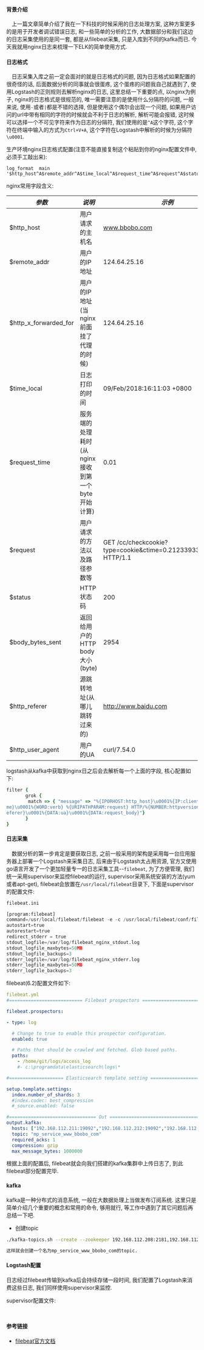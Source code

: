 #### 背景介绍

&emsp;上一篇文章简单介绍了我在一下科技的时候采用的日志处理方案, 这种方案更多的是用于开发者调试错误日志, 和一些简单的分析的工作, 大数据部分和我们这边的日志采集使用的是同一套, 都是从filebeat采集, 只是入库到不同的kafka而已. 今天我就用nginx日志来梳理一下ELK的简单使用方式.


#### 日志格式

&emsp;日志采集入库之前一定会面对的就是日志格式的问题, 因为日志格式如果配置的很奇怪的话, 后面数据分析的同事就会很蛋疼, 这个蛋疼的问题我自己就遇到了, 使用Logstash的正则规则去解析nginx的日志, 这里总结一下重要的点, 以nginx为例子, nginx的日志格式是很规范的, 唯一需要注意的是使用什么分隔符的问题, 一般来说, 使用`-`或者`|`都是不错的选择, 但是使用这个偶尔会出现一个问题, 如果用户访问的url中带有相同的字符的时候就会不利于日志的解析, 解析可能会报错, 这时候可以选择一个不可见字符来作为日志的分隔符, 我们使用的是`^A`这个字符, 这个字符在终端中输入的方式为`Ctrl+V+A`, 这个字符在Logstash中解析的时候为分隔符`\u0001`.

生产环境nginx日志格式配置(注意不能直接复制这个粘贴到你的nginx配置文件中, 必须手工敲出来):

```
log_format  main '$http_host^A$remote_addr^A$time_local^A$request_time^A$request^A$status^A$body_bytes_sent^A$http_referer^A$http_user_agent^A$request_body';
```


nginx常用字段含义:

*参数* | *说明* | *示例* 
---- | --- | ---
| $http_host | 用户请求的主机名 | www.bbobo.com |
| $remote_addr | 用户的IP地址 | 124.64.25.16 |
| $http_x_forwarded_for | 用户的IP地址(当nginx前面挂了代理的时候) | 124.64.25.16 |
| $time_local | 日志打印的时间 | 09/Feb/2018:16:11:03 +0800 |
| $request_time | 服务端的处理耗时(从nginx接收到第一个byte开始计算) | 0.01 |
| $request | 用户请求的方法以及路径参数等 | GET /cc/checkcookie?type=cookie&ctime=0.2123393398508353 HTTP/1.1 | 
| $status | HTTP状态码 | 200 |
| $body_bytes_sent | 返回给用户的HTTP body大小(byte) | 2954 |
| $http_referer | 源跳转地址(从哪儿跳转过来的) | http://www.baidu.com |
| $http_user_agent | 用户的UA | curl/7.54.0 |

logstash从kafka中获取到nginx日之后会去解析每一个上面的字段, 核心配置如下:

```ruby
filter {
       grok {
		match => { "message" => "%{IPORHOST:http_host}\u0001%{IP:client_ip}\u0001%{HTTPDATE:timestamp}\u0001%{NUMBER:request_ti
me}\u0001%{WORD:verb} %{URIPATHPARAM:request} HTTP/%{NUMBER:httpversion}\u0001%{NUMBER:status}\u0001%{NUMBER:body_length}\u0001%{DATA:r
eferer}\u0001%{DATA:ua}\u0001%{DATA:request_body}"}
       }
}
```

#### 日志采集

&emsp;数据分析的第一步肯定是要获取日志, 之前一般采用的架构是采用每一台应用服务器上部署一个Logstash来采集日志, 后来由于Logstash太占用资源, 官方又使用go语言开发了一个更加轻量专一的日志采集工具--`filebeat`, 为了方便管理, 我们统一采用supervisor来监控filebeat的运行, supervisor采用系统安装的方法(yum或者apt-get), filebeat会放置在`/usr/local/filebeat`目录下, 下面是supervisor的配置文件:

```python
filebeat.ini

[program:filebeat]
command=/usr/local/filebeat/filebeat -e -c /usr/local/filebeat/conf/filebeat.yml
autostart=true
autorestart=true
redirect_stderr = true
stdout_logfile=/var/log/filebeat_nginx_stdout.log
stdout_logfile_maxbytes=50MB
stdout_logfile_backups=3
stderr_logfile=/var/log/filebeat_nginx_stderr.log
stderr_logfile_maxbytes=50MB
stderr_logfile_backups=3
```

filebeat(6.2)配置文件如下:

```yaml
filebeat.yml
#=========================== Filebeat prospectors =============================

filebeat.prospectors:

- type: log

  # Change to true to enable this prospector configuration.
  enabled: true

  # Paths that should be crawled and fetched. Glob based paths.
  paths:
    - /home/git/logs/access_log
    #- c:\programdata\elasticsearch\logs\*

#==================== Elasticsearch template setting ==========================

setup.template.settings:
  index.number_of_shards: 3
  #index.codec: best_compression
  #_source.enabled: false

#================================ Out =====================================
output.kafka:
  hosts: ["192.168.112.211:19092","192.168.112.212:19092","192.168.112.213:19092"]
  topic: "mp_service_www_bbobo_com"
  required_acks: 1
  compression: gzip
  max_message_bytes: 1000000
```

根据上面的配置后, filebeat就会向我们搭建的kafka集群中上传日志了, 到此filebeat部分配置完毕.


#### kafka

kafka是一种分布式的消息系统, 一般在大数据处理上当做发布订阅系统. 这里只是简单介绍几个重要的概念和常用的命令, 够用就行, 等工作中遇到了其它问题后再总结一下吧.

* 创建topic

```bash
./kafka-topics.sh --create --zookeeper 192.168.112.208:2181,192.168.112.209:2181,192.168.112.210:2181 --partitions 3 --topic mp_service_www_bbobo_com

这样就会创建一个名为mp_service_www_bbobo_com的topic.
```

#### Logstash配置

日志经过filebeat传输到kafka后会持续存储一段时间, 我们配置了Logstash来消费这些日志, 我们同样使用supervisor来监控.

supervisor配置文件:

```


```





#### 参考链接

* [filebeat官方文档](https://www.elastic.co/guide/en/beats/filebeat/current/index.html)